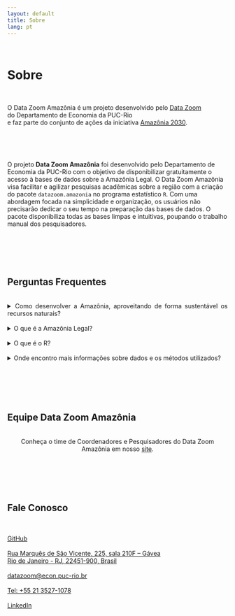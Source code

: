 ```yaml
---
layout: default
title: Sobre
lang: pt
---
```


<link rel="stylesheet" href="style.css">

<br>

<h1 class="title-about">Sobre</h1>

<br>

<div class="capa_sobre">
  <div class="capa_sobre_content">
      <p>O Data Zoom Amazônia é um projeto desenvolvido pelo <a rel="noreferrer noopener" 
        href="https://datazoom.com.br/pt/" 
        target="_blank">Data Zoom</a><br> do Departamento de Economia da PUC-Rio<br> e faz parte do conjunto de ações da
        iniciativa <a rel="noreferrer noopener"
        href="https://amazonia2030.org.br/" target="_blank">Amazônia 2030</a>.
      </p>
  </div>  
</div>
<br>
<br>
<br>

<div class="texto_livre">
  <p>O projeto <strong>Data Zoom Amazônia</strong> foi desenvolvido pelo Departamento de Economia da PUC-Rio com o objetivo de disponibilizar gratuitamente o acesso à bases de dados
    sobre a Amazônia Legal. O Data Zoom Amazônia visa facilitar e agilizar pesquisas acadêmicas sobre a região com a criação do pacote <code>datazoom.amazonia</code> no programa
    estatístico <code>R</code>. Com uma abordagem focada na simplicidade e organização, os usuários não precisarão dedicar o seu tempo na preparação das bases de dados. O pacote
    disponibiliza todas as bases limpas e intuitivas, poupando o trabalho manual dos pesquisadores.</p>
</div>
<br>
<br>
<br>
<br>

<div class="FAQ">
<h2 class="fale_conosco">Perguntas Frequentes</h2></div><br>
<div class="contato" style="text-align:justify">
<details>
  <summary>Como desenvolver a Amazônia, aproveitando de forma sustentável os recursos naturais?</summary>
  <p><br>Para responder a essa pergunta, quatro reconhecidas organizações de pesquisa brasileiras se juntaram para fazer o mais completo plano de ações para a Amazônia dar um salto de desenvolvimento humano e econômico preservando seus recursos naturais até 2030. Trata-se do projeto <a href="https://amazonia2030.org.br/" target="_blank">Amazônia 2030</a>.<br><br>
    
    O projeto é uma iniciativa conjunta do Instituto do Homem e do Meio Ambiente da Amazônia <a href="https://imazon.org.br/" target="_blank">(Imazon)</a> e do <a href="https://centroamazonia.org.br/" target="_blank">Centro de Empreendedorismo da Amazônia</a>, ambos situados em Belém, com a Climate Policy Initiative <a href="https://www.climatepolicyinitiative.org/" target="_blank">(CPI)</a> e o <a href="https://www.econ.puc-rio.br/" target="_blank">Departamento de Economia da PUC-Rio</a>, localizados no Rio de Janeiro.<br><br>
    
    Pesquisadores têm gerado conhecimento a partir de estudos empíricos, análises da literatura acadêmica e consultas documentais, bem como das experiências dos povos da floresta, empresários, empreendedores e agentes públicos, entre outras fontes. Esses documentos reunirão recomendações práticas, que poderão ser aplicadas por agentes privados e públicos.</p>
</details><br>

<details>
  <summary>O que é a Amazônia Legal?</summary>
  <p><br>A Amazônia Legal é uma área que engloba nove estados do Brasil pertencentes à bacia Amazônica, instituído pelo governo federal via lei 1806/1953, reunindo regiões de idênticas características, com o intuito de melhor planejar o desenvolvimento socioeconômico da região amazônica.</p>
</details><br>
    
<details>
  <summary>O que é o R?</summary>
  <p><br>O <strong>R</strong> é uma linguagem de programação estatística e gráfica gratuita e colaborativa que vem se especializando na manipulação, análise e visualização de dados. A comunidade <strong>R</strong> é reconhecidamente ativa gerando funções através dos chamados pacotes. O <code>datazoom.amazonia</code> é um pacote no <strong>R</strong> que tem o intuito de facilitar o download e limpeza de dados sobre a Amazônia brasileira.</p>
</details><br>

<details>
  <summary>Onde encontro mais informações sobre dados e os métodos utilizados?</summary>
  <p><br>Saiba mais informações sobre os métodos utilizados pela nossa <a href="{{ site.baseurl }}/pt/codigos-e-dados">documentação completa</a>, ou pelo nosso <a href="https://github.com/datazoompuc/" target="_blank">GitHub</a>.</p>
</details><br>

</div>

<br>
<br>
<br>
<br>




<h2 class="fale_conosco">Equipe Data Zoom Amazônia</h2><br>
<div class="contato" style="text-align:center">Conheça o time de Coordenadores e Pesquisadores do Data Zoom Amazônia em nosso <a href="https://datazoom.com.br/pt/equipe/" target=_blank>site</a>.
</div>
<br>
<br>
<br>
<br>
<br>

<h2 class="fale_conosco">Fale Conosco</h2><br>

<div class="contato">
  <p><a href="https://github.com/datazoompuc" target="_blank" rel="noreferrer noopener">GitHub</a><br><br>
    <a rel="noreferrer noopener" href="https://goo.gl/maps/9boi7X8siQfE3j8DA" data-type="URL" data-id="https://goo.gl/maps/9boi7X8siQfE3j8DA" target="_blank">
    Rua Marquês de São Vicente, 225, sala 210F &#8211; Gávea<br>
    Rio de Janeiro - RJ, 22451-900, Brasil</a><br><br>
    <a href="mailto:datazoom@econ.puc-rio.br">datazoom@econ.puc-rio.br</a><br><br>
    <a href="tel:+552135271078">Tel: +55 21 3527-1078</a><br><br>
    <a href="https://www.linkedin.com/company/data-zoom/" target="_blank" rel="noreferrer noopener">LinkedIn</a>
  </p>

<br>
<br>
<br>
<br>

